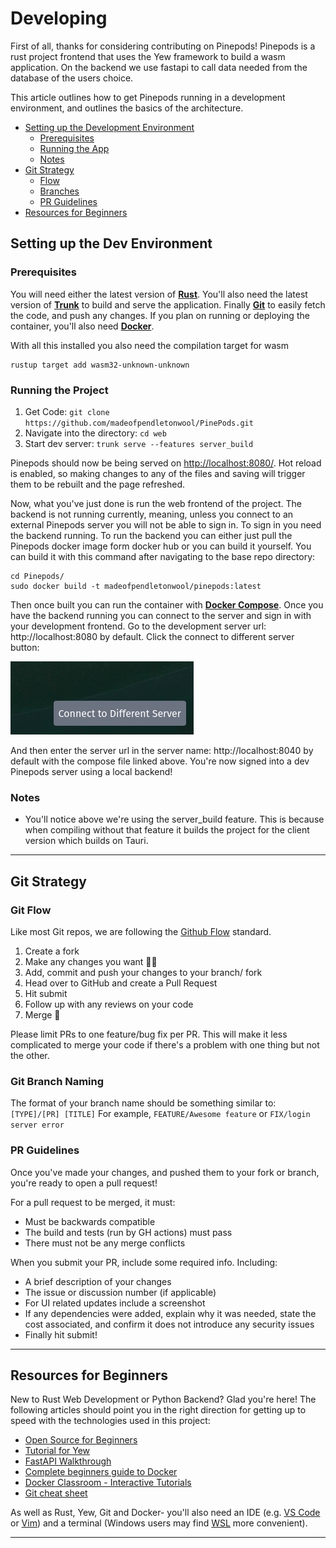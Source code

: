# Developing

First of all, thanks for considering contributing on Pinepods! Pinepods is a rust project frontend that uses the Yew framework to build a wasm application. On the backend we use fastapi to call data needed from the database of the users choice.

This article outlines how to get Pinepods running in a development environment, and outlines the basics of the architecture.

- [Setting up the Development Environment](#setting-up-the-dev-environment)
  - [Prerequisites](#prerequisites)
  - [Running the App](#running-the-project)
  - [Notes](#notes)
- [Git Strategy](#git-strategy)
  - [Flow](#git-flow)
  - [Branches](#git-branch-naming)
  - [PR Guidelines](#pr-guidelines)
- [Resources for Beginners](#resources-for-beginners)

## Setting up the Dev Environment

### Prerequisites

You will need either the latest version of **[Rust](https://www.rust-lang.org/tools/install)**. You'll also need the latest version of **[Trunk](https://trunkrs.dev/)** to build and serve the application. Finally **[Git](https://git-scm.com/downloads)** to easily fetch the code, and push any changes. If you plan on running or deploying the container, you'll also need **[Docker](https://docs.docker.com/get-docker/)**. 

With all this installed you also need the compilation target for wasm

```
rustup target add wasm32-unknown-unknown
```

### Running the Project

1. Get Code: `git clone https://github.com/madeofpendletonwool/PinePods.git`
2. Navigate into the directory: `cd web`
4. Start dev server: `trunk serve --features server_build`

Pinepods should now be being served on <http://localhost:8080/>. Hot reload is enabled, so making changes to any of the files and saving will trigger them to be rebuilt and the page refreshed.

Now, what you've just done is run the web frontend of the project. The backend is not running currently, meaning, unless you connect to an external Pinepods server you will not be able to sign in. To sign in you need the backend running. To run the backend you can either just pull the Pinepods docker image form docker hub or you can build it yourself. You can build it with this command after navigating to the base repo directory: 

```
cd Pinepods/
sudo docker build -t madeofpendletonwool/pinepods:latest
```

Then once built you can run the container with **[Docker Compose](https://github.com/madeofpendletonwool/PinePods/tree/main/deployment/docker/compose-files)**. Once you have the backend running you can connect to the server and sign in with your development frontend. Go to the development server url: http://localhost:8080 by default. Click the connect to different server button:

![Connect Different Server Button](../../static/img/diff-serv.png)

And then enter the server url in the server name: http://localhost:8040 by default with the compose file linked above. You're now signed into a dev Pinepods server using a local backend!

### Notes

- You'll notice above we're using the server_build feature. This is because when compiling without that feature it builds the project for the client version which builds on Tauri. 

---

## Git Strategy

### Git Flow

Like most Git repos, we are following the [Github Flow](https://guides.github.com/introduction/flow) standard.

1. Create a fork
2. Make any changes you want 🧑‍💻
3. Add, commit and push your changes to your branch/ fork
4. Head over to GitHub and create a Pull Request
5. Hit submit
6. Follow up with any reviews on your code
7. Merge 🎉

Please limit PRs to one feature/bug fix per PR. This will make it less complicated to merge your code if there's a problem with one thing but not the other.

### Git Branch Naming

The format of your branch name should be something similar to: `[TYPE]/[PR] [TITLE]`
For example, `FEATURE/Awesome feature` or `FIX/login server error`

### PR Guidelines

Once you've made your changes, and pushed them to your fork or branch, you're ready to open a pull request!

For a pull request to be merged, it must:

- Must be backwards compatible
- The build and tests (run by GH actions) must pass
- There must not be any merge conflicts

When you submit your PR, include some required info. Including:

- A brief description of your changes
- The issue or discussion number (if applicable)
- For UI related updates include a screenshot
- If any dependencies were added, explain why it was needed, state the cost associated, and confirm it does not introduce any security issues
- Finally hit submit!

---

## Resources for Beginners

New to Rust Web Development or Python Backend? Glad you're here! The following articles should point you in the right direction for getting up to speed with the technologies used in this project:

- [Open Source for Beginners](https://opensource.guide/how-to-contribute/)
- [Tutorial for Yew](https://yew.rs/docs/tutorial)
- [FastAPI Walkthrough](https://fastapi.tiangolo.com/tutorial/first-steps/)
- [Complete beginners guide to Docker](https://docker-curriculum.com/)
- [Docker Classroom - Interactive Tutorials](https://training.play-with-docker.com/)
- [Git cheat sheet](http://git-cheatsheet.com/)

As well as Rust, Yew, Git and Docker- you'll also need an IDE (e.g. [VS Code](https://code.visualstudio.com/) or [Vim](https://www.vim.org/)) and a terminal (Windows users may find [WSL](https://docs.microsoft.com/en-us/windows/wsl/) more convenient).

---
